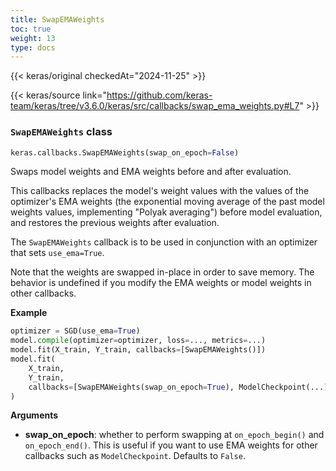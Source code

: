 ```yaml
---
title: SwapEMAWeights
toc: true
weight: 13
type: docs
---
```


{{< keras/original checkedAt="2024-11-25" >}}

{{< keras/source link="https://github.com/keras-team/keras/tree/v3.6.0/keras/src/callbacks/swap_ema_weights.py#L7" >}}

### `SwapEMAWeights` class

```python
keras.callbacks.SwapEMAWeights(swap_on_epoch=False)
```

Swaps model weights and EMA weights before and after evaluation.

This callbacks replaces the model's weight values with the values of
the optimizer's EMA weights (the exponential moving average of the past
model weights values, implementing "Polyak averaging") before model
evaluation, and restores the previous weights after evaluation.

The `SwapEMAWeights` callback is to be used in conjunction with
an optimizer that sets `use_ema=True`.

Note that the weights are swapped in-place in order to save memory.
The behavior is undefined if you modify the EMA weights
or model weights in other callbacks.

**Example**

```python
optimizer = SGD(use_ema=True)
model.compile(optimizer=optimizer, loss=..., metrics=...)
model.fit(X_train, Y_train, callbacks=[SwapEMAWeights()])
model.fit(
    X_train,
    Y_train,
    callbacks=[SwapEMAWeights(swap_on_epoch=True), ModelCheckpoint(...)]
)
```

**Arguments**

- **swap_on_epoch**: whether to perform swapping at `on_epoch_begin()`
  and `on_epoch_end()`. This is useful if you want to use
  EMA weights for other callbacks such as `ModelCheckpoint`.
  Defaults to `False`.
